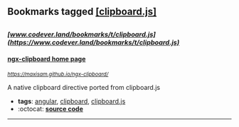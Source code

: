 ## Bookmarks tagged [[clipboard.js]](https://www.codever.land/search?q=[clipboard.js])

_<sup><sup>[www.codever.land/bookmarks/t/clipboard.js](https://www.codever.land/bookmarks/t/clipboard.js)</sup></sup>_
---
#### [ngx-clipboard home page](https://maxisam.github.io/ngx-clipboard/)
_<sup>https://maxisam.github.io/ngx-clipboard/</sup>_

A native clipboard directive ported from clipboard.js
* **tags**: [angular](../tagged/angular.md), [clipboard](../tagged/clipboard.md), [clipboard.js](../tagged/clipboard.js.md)
* :octocat: **[source code](https://github.com/maxisam/ngx-clipboard)**
---
